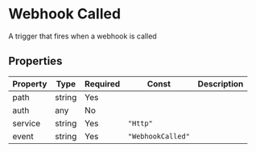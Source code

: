 # Webhook Called

A trigger that fires when a webhook is called

## Properties

| Property | Type   | Required | Const             | Description |
| -------- | ------ | -------- | ----------------- | ----------- |
| path     | string | Yes      |                   |             |
| auth     | any    | No       |                   |             |
| service  | string | Yes      | `"Http"`          |             |
| event    | string | Yes      | `"WebhookCalled"` |             |

